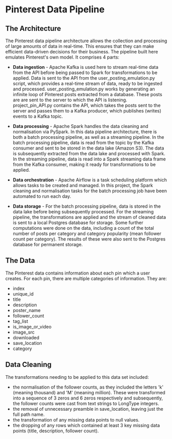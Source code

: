 # Pinterest Data Pipeline

## The Architecture
The Pinterest data pipeline architecture allows the collection and processing of large amounts of data in real-time. This ensures that they can make efficient data-driven decisions for their business. The pipeline built here emulates Pinterest's own model. It comprises 4 parts:

- **Data ingestion** - Apache Kafka is used here to stream real-time data from the API before being passed to Spark for transformations to be applied. Data is sent to the API from the user_posting_emulation.py script, which provides a real-time stream of data, ready to be ingested and processed. user_posting_emulation.py works by generating an infinite loop of Pinterest posts extracted from a database. These posts are are sent to the server to which the API is listening. project_pin_API.py contains the API, which takes the posts sent to the server and passes them to a Kafka producer, which publishes (writes) events to a Kafka topic.

- **Data processing** - Apache Spark handles the data cleaning and normalisation via PySpark. In this data pipeline architecture, there is both a batch processing pipeline, as well as a streaming pipeline. In the batch processing pipeline, data is read from the topic by the Kafka consumer and sent to be stored in the data lake (Amazon S3). The data is subsequently extracted from the data lake and processed with Spark. In the streaming pipeline, data is read into a Spark streaming data frame from the Kafka consumer, making it ready for transformations to be applied.  

- **Data orchestration** - Apache Airflow is a task scheduling platform which allows tasks to be created and managed. In this project, the Spark cleaning and normalisation tasks for the batch processing job have been automated to run each day.  

- **Data storage** - For the batch processing pipeline, data is stored in the data lake before being subsequently processed. For the streaming pipeline, the transformations are applied and the stream of cleaned data is sent to a local Postgres database for storage. Some further computations were done on the data, including a count of the total number of posts per category and category popularity (mean follower count per category). The results of these were also sent to the Postgres database for permanent storage.

## The Data
The Pinterest data contains information about each pin which a user creates. For each pin, there are multiple categories of information. They are:
- index
- unique_id
- title
- description
- poster_name
- follower_count
- tag_list
- is_image_or_video
- image_src
- downloaded
- save_location
- category

## Data Cleaning
The transformations needing to be applied to this data set included:
- the normalisation of the follower counts, as they included the letters 'k' (meaning thousand) and 'M' (meaning million). These were transformed into a sequence of 3 zeros and 6 zeros respectively and subsequently, the follower counts were cast from text strings to LongType integers.
- the removal of unnecessary preamble in save_location, leaving just the full path name.
- the transformation of any missing data points to null values.
- the dropping of any rows which contained at least 3 key missing data points (title, description, follower count).